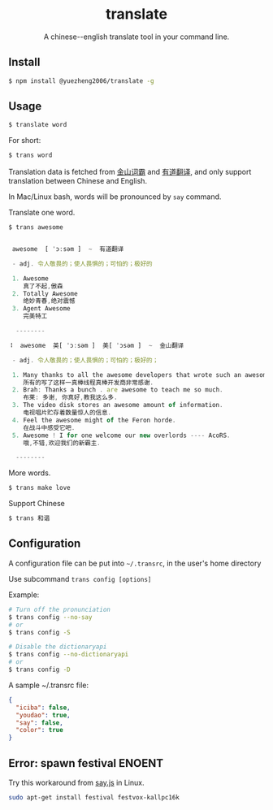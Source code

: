 <div align="center">

# translate

A chinese--english translate tool in your command line.

</div>

## Install

```bash
$ npm install @yuezheng2006/translate -g
```

## Usage

```bash
$ translate word
```

For short:

```bash
$ trans word
```

Translation data is fetched from [金山词霸](http://iciba.com) and [有道翻译](http://fanyi.youdao.com), and only support translation between Chinese and English.

In Mac/Linux bash, words will be pronounced by `say` command.

Translate one word.

```bash
$ trans awesome
```

```js

 awesome  [ ˈɔːsəm ]  ~  有道翻译

 - adj. 令人敬畏的；使人畏惧的；可怕的；极好的

 1. Awesome
    真了不起,傲森
 2. Totally Awesome
    绝妙青春,绝对震憾
 3. Agent Awesome
    完美特工

  --------

⠸  awesome  英[ ˈɔ:səm ]  美[ ˈɔsəm ]  ~  金山翻译

 - adj. 令人敬畏的；使人畏惧的；可怕的；极好的；

 1. Many thanks to all the awesome developers that wrote such an awesome threads.
    所有的写了这样一真棒线程真棒开发商非常感谢.
 2. Brah: Thanks a bunch . are awesome to teach me so much.
    布莱: 多谢, 你真好,教我这么多.
 3. The video disk stores an awesome amount of information.
    电视唱片贮存着数量惊人的信息.
 4. Feel the awesome might of the Feron horde.
    在战斗中感受它吧.
 5. Awesome ! I for one welcome our new overlords ---- AcoRS.
    哦,不错,欢迎我们的新霸主.

  --------


```

More words.

```bash
$ trans make love
```

Support Chinese

```bash
$ trans 和谐
```

## Configuration

A configuration file can be put into `~/.transrc`, in the user's home directory

Use subcommand `trans config [options]`

Example:

```bash
# Turn off the pronunciation
$ trans config --no-say
# or
$ trans config -S

# Disable the dictionaryapi
$ trans config --no-dictionaryapi
# or
$ trans config -D
```

A sample ~/.transrc file:

```json
{
  "iciba": false,
  "youdao": true,
  "say": false,
  "color": true
}
```

## Error: spawn festival ENOENT

Try this workaround from [say.js](https://github.com/Marak/say.js#linux-notes) in Linux.

```bash
sudo apt-get install festival festvox-kallpc16k
```
